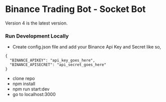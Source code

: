 # Binance Trading Bot - Socket Bot

Version 4 is the latest version.

### Run Development Locally

* Create config.json file and add your Binance Api Key and Secret like so,
```
{
  "BINANCE_APIKEY": "api_key_goes_here",
  "BINANCE_APISECRET": "api_secret_goes_here"
}
```

* clone repo
* npm install
* npm run start:dev
* go to localhost:3000


